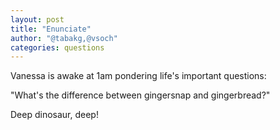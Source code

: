 ```yaml
---
layout: post
title: "Enunciate"
author: "@tabakg,@vsoch"
categories: questions
---
```


Vanessa is awake at 1am pondering life's important questions:<br>

"What's the difference between gingersnap and gingerbread?"<br>

Deep dinosaur, deep!<br>

